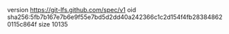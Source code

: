 version https://git-lfs.github.com/spec/v1
oid sha256:5fb7b167e7b6e9f55e7bd5d2dd40a242366c1c2d154f4fb283848620115c864f
size 10135
